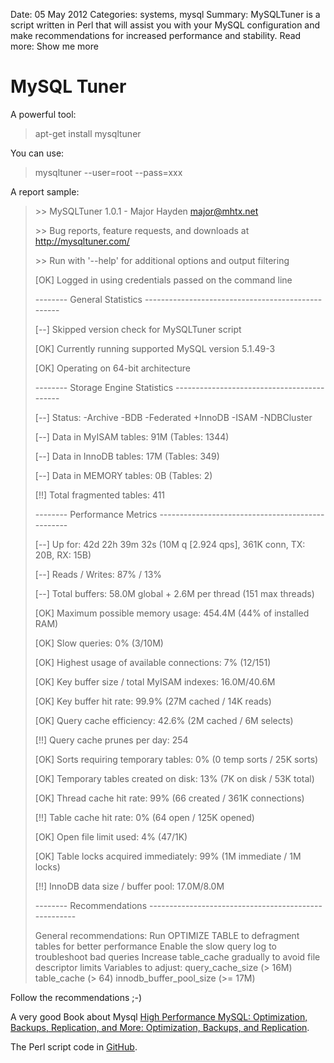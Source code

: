 Date: 05 May 2012
Categories: systems, mysql
Summary: MySQLTuner is a script written in Perl that will assist you with your MySQL configuration and make recommendations for increased performance and stability.
Read more: Show me more

# MySQL Tuner

A powerful tool:

> apt-get install mysqltuner

You can use:

> mysqltuner --user=root --pass=xxx

A report sample:

>  \>\>  MySQLTuner 1.0.1 - Major Hayden <major@mhtx.net>
>
>  \>\>  Bug reports, feature requests, and downloads at http://mysqltuner.com/
>
>  \>\>  Run with '--help' for additional options and output filtering
>
> [OK] Logged in using credentials passed on the command line
>
> 
> -------- General Statistics --------------------------------------------------
>
> [--] Skipped version check for MySQLTuner script
>
> [OK] Currently running supported MySQL version 5.1.49-3
>
> [OK] Operating on 64-bit architecture
> 
> -------- Storage Engine Statistics -------------------------------------------
>
> [--] Status: -Archive -BDB -Federated +InnoDB -ISAM -NDBCluster 
>
> [--] Data in MyISAM tables: 91M (Tables: 1344)
>
> [--] Data in InnoDB tables: 17M (Tables: 349)
>
> [--] Data in MEMORY tables: 0B (Tables: 2)
>
> [!!] Total fragmented tables: 411
> 
> -------- Performance Metrics -------------------------------------------------
>
> [--] Up for: 42d 22h 39m 32s (10M q [2.924 qps], 361K conn, TX: 20B, RX: 15B)
>
> [--] Reads / Writes: 87% / 13%
>
> [--] Total buffers: 58.0M global + 2.6M per thread (151 max threads)
>
> [OK] Maximum possible memory usage: 454.4M (44% of installed RAM)
>
> [OK] Slow queries: 0% (3/10M)
>
> [OK] Highest usage of available connections: 7% (12/151)
>
> [OK] Key buffer size / total MyISAM indexes: 16.0M/40.6M
>
> [OK] Key buffer hit rate: 99.9% (27M cached / 14K reads)
>
> [OK] Query cache efficiency: 42.6% (2M cached / 6M selects)
>
> [!!] Query cache prunes per day: 254
>
> [OK] Sorts requiring temporary tables: 0% (0 temp sorts / 25K sorts)
>
> [OK] Temporary tables created on disk: 13% (7K on disk / 53K total)
>
> [OK] Thread cache hit rate: 99% (66 created / 361K connections)
>
> [!!] Table cache hit rate: 0% (64 open / 125K opened)
>
> [OK] Open file limit used: 4% (47/1K)
>
> [OK] Table locks acquired immediately: 99% (1M immediate / 1M locks)
>
> [!!] InnoDB data size / buffer pool: 17.0M/8.0M
> 
> -------- Recommendations -----------------------------------------------------
>
> General recommendations:
>     Run OPTIMIZE TABLE to defragment tables for better performance
>     Enable the slow query log to troubleshoot bad queries
>     Increase table_cache gradually to avoid file descriptor limits
> Variables to adjust:
>     query_cache_size (> 16M)
>     table_cache (> 64)
>     innodb_buffer_pool_size (>= 17M)

Follow the recommendations ;-)

A very good Book about Mysql [High Performance MySQL: Optimization, Backups, Replication, and More: Optimization, Backups, and Replication][book].

The Perl script code in [GitHub][github].


[book]: http://www.amazon.es/High-Performance-MySQL-Optimization-Replication/dp/1449314287/ref=sr_1_1?ie=UTF8&qid=1336215569&sr=8-1
[github]: https://github.com/rackerhacker/MySQLTuner-perl
